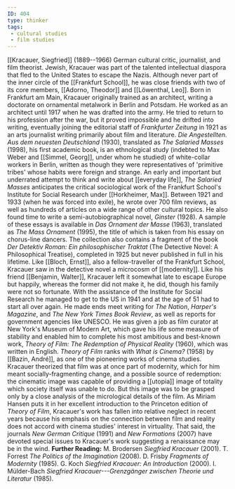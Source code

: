 ```yaml
---
ID: 404
type: thinker
tags: 
 - cultural studies
 - film studies
---
```


[[Kracauer, Siegfried]]
(1889--1966) German cultural critic, journalist, and film theorist.
Jewish, Kracauer was part of the talented intellectual diaspora that
fled to the United States to escape the Nazis. Although never part of
the inner circle of the [[Frankfurt School]], he was close friends
with two of its core members, [[Adorno, Theodor]] and [[Löwenthal, Leo]].
Born in Frankfurt am Main, Kracauer originally trained as an architect,
writing a doctorate on ornamental metalwork in Berlin and Potsdam. He
worked as an architect until 1917 when he was drafted into the army. He
tried to return to his profession after the war, but it proved
impossible and he drifted into writing, eventually joining the editorial
staff of *Frankfurter Zeitung* in 1921 as an arts journalist writing
primarily about film and literature.
*Die Angestellten. Aus dem neuesten Deutschland* (1930), translated as
*The Salaried Masses* (1998), his first academic book, is an
ethnological study (indebted to Max Weber and [[Simmel, Georg]], under whom he
studied) of white-collar workers in Berlin, written as though they were
representatives of 'primitive tribes' whose habits were foreign and
strange. An early and important but underrated attempt to think and
write about [[everyday life]], *The Salaried Masses*
anticipates the critical sociological work of the Frankfurt School's
Institute for Social Research under [[Horkheimer, Max]].
Between 1921 and 1933 (when he was forced into exile), he wrote over 700
film reviews, as well as hundreds of articles on a wide range of other
cultural topics. He also found time to write a semi-autobiographical
novel, *Ginster* (1928). A sample of these essays is available in *Das Ornament der Masse* (1963), translated as *The Mass Ornament* (1995),
the title of which is taken from his essay on chorus-line dancers. The
collection also contains a fragment of the book *Der Detektiv Roman: Ein
philosophischer Traktat* (The Detective Novel: A Philosophical
Treatise), completed in 1925 but never published in full in his
lifetime. Like [[Bloch, Ernst]], also a
fellow-traveller of the Frankfurt School, Kracauer saw in the detective
novel a microcosm of
[[modernity]].
Like his friend [[Benjamin, Walter]], Kracauer left it
somewhat late to escape Europe but happily, whereas the former did not
make it, he did, though his family were not so fortunate. With the
assistance of the Institute for Social Research he managed to get to the
US in 1941 and at the age of 51 had to start all over again. He made
ends meet writing for *The Nation*, *Harper's Magazine*, and *The New
York Times Book Review*, as well as reports for government agencies like
UNESCO. He was given a job as film curator at New York's Museum of
Modern Art, which gave his life some measure of stability and enabled
him to complete his most ambitious and best-known work, *Theory of Film:
The Redemption of Physical Reality* (1960), which was written in
English.
*Theory of Film* ranks with *What is Cinema?* (1958) by [[Bazin, André]], as one of the
pioneering works of cinema studies. Kracauer theorized that film was at
once part of modernity, which for him meant socially-fragmenting change,
and a possible source of redemption: the cinematic image was capable of
providing a [[utopia]] image
of totality which society itself was unable to do. But this image was to
be grasped only by a close analysis of the micrological details of the
film.
As Miriam Hansen puts it in her excellent introduction to the Princeton
edition of *Theory of Film*, Kracauer's work has fallen into relative
neglect in recent years because his emphasis on the connection between
film and reality does not accord with cinema studies' interest in
virtuality. That said, the journals *New German Critique* (1991) and
*New Formations* (2007) have devoted special issues to Kracauer's work
suggesting a renaissance may be in the wind.
**Further Reading:** M. Brodersen *Siegfried Kracauer* (2001).
T. Forrest *The Politics of the Imagination* (2008).
D. Frisby *Fragments of Modernity* (1985).
G. Koch *Siegfried Kracauer: An Introduction* (2000).
I. Mülder-Bach *Siegfried Kracauer---Grenzgänger zwischen Theorie und
Literatur* (1985).

